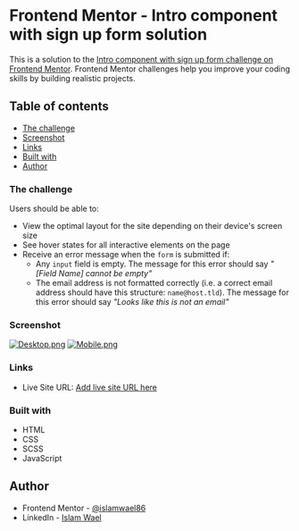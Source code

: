 # Frontend Mentor - Intro component with sign up form solution

This is a solution to the [Intro component with sign up form challenge on Frontend Mentor](https://www.frontendmentor.io/challenges/intro-component-with-signup-form-5cf91bd49edda32581d28fd1). Frontend Mentor challenges help you improve your coding skills by building realistic projects. 

## Table of contents

  - [The challenge](#the-challenge)
  - [Screenshot](#screenshot)
  - [Links](#links)
  - [Built with](#built-with)
  - [Author](#author)

### The challenge

Users should be able to:

- View the optimal layout for the site depending on their device's screen size
- See hover states for all interactive elements on the page
- Receive an error message when the `form` is submitted if:
  - Any `input` field is empty. The message for this error should say *"[Field Name] cannot be empty"*
  - The email address is not formatted correctly (i.e. a correct email address should have this structure: `name@host.tld`). The message for this error should say *"Looks like this is not an email"*

### Screenshot
[![Desktop.png](https://i.postimg.cc/3RH51YV3/Desktop.png)](https://postimg.cc/cKTb4ydz)
[![Mobile.png](https://i.postimg.cc/NMhKhT6X/Mobile.png)](https://postimg.cc/p9ZWzm1V)

### Links

- Live Site URL: [Add live site URL here](https://islamwael86.github.io/Intro-component-with-sign-up-form/)

### Built with

- HTML
- CSS
- SCSS
- JavaScript

## Author

- Frontend Mentor - [@islamwael86](https://www.frontendmentor.io/profile/islamwael86)
- LinkedIn - [Islam Wael](https://www.linkedin.com/in/islam-wael-808b50252/)
